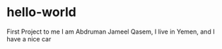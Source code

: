 # hello-world
First Project to me
I am Abdruman Jameel Qasem, I live in Yemen, and I have a nice car
